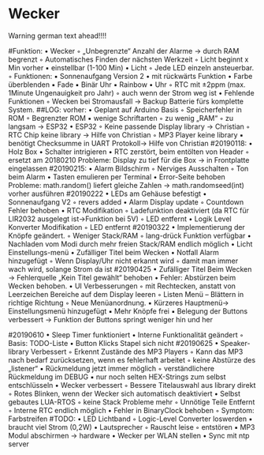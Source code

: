 # Wecker
Warning german text ahead!!!!

#Funktion:
    • Wecker
        ◦ „Unbegrenzte“ Anzahl der Alarme → durch RAM begrenzt
        ◦ Automatisches Finden der nächsten Werkzeit
        ◦ Licht beginnt x Min vorher
            ▪ einstellbar (1-100 Min)
    • Licht
        ◦ Jede LED einzeln ansteuerbar.
        ◦ Funktionen:
            ▪ Sonnenaufgang Version 2
                • mit rückwärts Funktion
                • Farbe überblenden
            ▪ Fade
            ▪ Binär Uhr
            ▪ Rainbow
    • Uhr
        ◦ RTC mit ±2ppm (max. 1Minute Ungenauigkeit pro Jahr)
        ◦ auch wenn der Strom weg ist
    • Fehlende Funktionen
        ◦ Wecken bei Stromausfall → Backup Batterie fürs komplette System.
##LOG:
vorher:
    • Geplant auf Arduino Basis
        ◦ Speicherfehler in ROM
        ◦ Begrenzter ROM
            ▪ wenige Schriftarten
        ◦ zu wenig „RAM“
        ◦ zu langsam
          → ESP32
    • ESP32
        ◦ Keine passende Display library → Christian
        ◦ RTC Chip keine library → Hilfe von Christian
        ◦ MP3 Player keine library
            ▪ benötigt Checksumme in UART Protokoll→ Hilfe von Christian
#20190118:
    • Holz Box
    • Schalter intrigieren
    • RTC zerstört, beim entölten von Header
        ◦ ersetzt am 20180210
Probleme:
Display zu tief für die Box → in Frontplatte eingelassen
#20190215:
    • Alarm Bildschirm
        ◦ Nerviges Ausschalten
        ◦ Ton beim Alarm
    • Tasten emulieren per Terminal
    • Error-Seite behoben
Probleme:
math.random() liefert gleiche Zahlen → math.randomseed(int) vorher ausführen
#20190222
    • LEDs am Gehäuse befestigt
    • Sonnenaufgang V2
        ◦ revers added
    • Alarm Display update
        ◦ Countdown Fehler behoben
    • RTC Modifikation
        ◦ Ladefunktion deaktiviert (da RTC für LIR2032 ausgelegt ist→Funktion bei 5V)
        ◦ LED entfernt
    • Logik Level Konverter Modifikation
        ◦ LED entfernt
#20190322
    • Implementierung der Knöpfe geändert.
        ◦ Weniger Stack/RAM
        ◦ lang-drück Funktion verfügbar
    • Nachladen vom Modi durch mehr freien Stack/RAM endlich möglich
    • Licht Einstellungs-menü
    • Zufälliger Titel beim Wecken
    • Notfall Alarm hinzugefügt
        ◦ Wenn Display/Uhr nicht erkannt wird
        ◦ damit man immer wach wird, solange Strom da ist
#20190425
    • Zufälliger Titel Beim Wecken → Fehlerquelle „Kein Titel gewählt“ behoben
    • Fehler: Abstürzen beim Wecken behoben.
    • UI Verbesserungen
        ◦ mit Rechtecken, anstatt von Leerzeichen Bereiche auf dem Display leeren
        ◦ Listen Menü – Blättern in richtige Richtung
        ◦ Neue Menüanordnung.
            ▪ Kürzeres Hauptmenü→ Einstellungsmenü hinzugefügt
            ▪ Mehr Knöpfe frei
            ▪ Belegung der Buttons verbessert → Funktion der Buttons springt weniger hin und her

#20190610
    • Sleep Timer funktioniert
    • Interne Funktionalität geändert
        ◦ Basis: TODO-Liste
    • Button Klicks Stapel sich nicht
#20190625
    • Speaker-library Verbessert
        ◦ Erkennt Zustände des MP3 Players
        ◦ Kann das MP3 nach bedarf zurücksetzen, wenn es fehlerhaft arbeitet
        ◦ keine Abstürze des „listener“
            ▪ Rückmeldung jetzt immer möglich
        ◦ verständlichere Rückmeldung im DEBUG
            ▪ nur noch selten HEX-Strings zum selbst entschlüsseln
    • Wecker verbessert
        ◦ Bessere Titelauswahl aus library direkt
        ◦ Rotes Blinken, wenn der Wecker sich automatisch deaktiviert
    • Selbst gebautes LUA-RTOS
        ◦ keine Stack Probleme mehr
        ◦ Unnötige Teile Entfernt
        ◦ Interne RTC endlich möglich
    • Fehler in BinaryClock behoben
        ◦ Symptom: Farbstreifen
#TODO:
    • LED Lichtband
        ◦ Logic-Level Converter loswerden
            ▪ braucht viel Strom (0,2W)
    • Lautsprecher
        ◦ Rauscht leise
        ◦ entstören
            ▪ MP3 Modul abschirmen → hardware
    • Wecker per WLAN stellen
    • Sync mit ntp server

